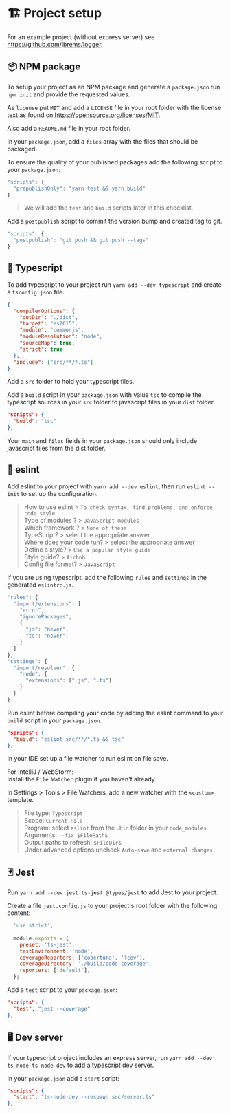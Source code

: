 # 🏗️ Project setup
For an example project (without express server) see https://github.com/jbrems/logger.

## 📦 NPM package
To setup your project as an NPM package and generate a `package.json` run `npm init` and 
provide the requested values.  

As `license` put `MIT` and add a `LICENSE` file in your root folder with the license text
as found on https://opensource.org/licenses/MIT.

Also add a `README.md` file in your root folder.

In your `package.json`, add a `files` array with the files that should be packaged.

To ensure the quality of your published packages add the following script to your `package.json`:
```javascript
"scripts": {
  "prepublishOnly": "yarn test && yarn build"
}
```
> We will add the `test` and `build` scripts later in this checklist.

Add a `postpublish` script to commit the version bump and created tag to git.
```javascript
"scripts": {
  "postpublish": "git push && git push --tags"
}
```

## 🦖 Typescript
To add typescript to your project run `yarn add --dev typescript` and create a `tsconfig.json`
file.
```json
{
  "compilerOptions": {
    "outDir": "./dist",
    "target": "es2015",
    "module": "commonjs",
    "moduleResolution": "node",
    "sourceMap": true,
    "strict": true
  },
  "include": ["src/**/*.ts"]
}
```

Add a `src` folder to hold your typescript files.

Add a `build` script in your `package.json` with value `tsc` to compile the typescript
sources in your `src` folder to javascript files in your `dist` folder.
```json
"scripts": {
  "build": "tsc"
},
```

Your `main` and `files` fields in your `package.json` should only include javascript 
files from the dist folder.

## 🎀 eslint
Add eslint to your project with `yarn add --dev eslint`, then run `eslint --init` to set
up the configuration.
> How to use eslint > `To check syntax, find problems, and enforce code style`  
> Type of modules ? > `JavaScript modules`  
> Which framework ? > `None of these`  
> TypeScript? > select the appropriate answer  
> Where does your code run? > select the appropriate answer  
> Define a style? > `Use a popular style guide`  
> Style guide? > `Airbnb`  
> Config file format? > `JavaScript`

If you are using typescript, add the following `rules` and `settings` in the generated `eslintrc.js`.
```javascript
"rules": {
  "import/extensions": [
    "error",
    "ignorePackages",
    {
      "js": "never",
      "ts": "never",
    }
  ]
},
"settings": {
  "import/resolver": {
    "node": {
      "extensions": [".js", ".ts"]
    }
  }
},
```

Run eslint before compiling your code by adding the eslint command to your `build` script in
your `package.json`.
```json
"scripts": {
  "build": "eslint src/**/*.ts && tsc"
},
```

In your IDE set up a file watcher to run eslint on file save.

For IntelliJ / WebStorm:  
Install the `File Watcher` plugin if you haven't already  

In Settings > Tools > File Watchers, add a new watcher with the `<custom>` template.  
> File type: `Typescript`  
> Scope: `Current File`  
> Program: select `eslint` from the `.bin` folder in your `node_modules`  
> Arguments: `--fix $FilePath$`  
> Output paths to refresh: `$FileDir$`  
> Under advanced options uncheck `Auto-save` and `external changes`  

## 🃏 Jest
Run `yarn add --dev jest ts-jest @types/jest` to add Jest to your project.

Create a file `jest.config.js` to your project's root folder with the following content:
```javascript
  'use strict';
  
  module.exports = {
    preset: 'ts-jest',
    testEnvironment: 'node',
    coverageReporters: ['cobertura', 'lcov'],
    coverageDirectory: './build/code-coverage',
    reporters: ['default'],
  };
```

Add a `test` script to your `package.json`:
```json
"scripts": {
  "test": "jest --coverage"
},
```

## 🖥 Dev server
If your typescript project includes an express server, run `yarn add --dev ts-node ts-node-dev` to
add a typescript dev server.

In your `package.json` add a `start` script:
```json
"scripts": {
  "start": "ts-node-dev --respawn src/server.ts"
},
```
